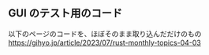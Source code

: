 ## GUI のテスト用のコード
以下のページのコードを、ほぼそのまま取り込んだだけのもの
https://gihyo.jp/article/2023/07/rust-monthly-topics-04-03

